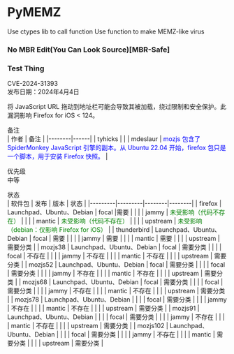# PyMEMZ
Use ctypes lib to call function
Use function to make MEMZ-like virus
### No MBR Edit(You Can Look Source)[MBR-Safe]


### Test Thing
CVE-2024-31393  
发布日期：2024年4月4日

将 JavaScript URL 拖动到地址栏可能会导致其被加载，绕过限制和安全保护。此漏洞影响 Firefox for iOS < 124。

备注  
| 作者 | 备注 |
|--------|------|
| tyhicks | |
| mdeslaur | <span style="color:blue">mozjs 包含了 SpiderMonkey JavaScript 引擎的副本。从 Ubuntu 22.04 开始，firefox 包只是一个脚本，用于安装 Firefox 快照。</span> |

优先级  
中等

状态  
| 软件包 | 发布 | 版本 |  状态 |
|---------|---------|--------|--------|
| firefox | Launchpad、Ubuntu、Debian | focal |需要 |
|         |         | jammy | <span style="color:green">未受影响（代码不存在）</span> |
|         |         | mantic | <span style="color:green">未受影响（代码不存在）</span> |
|         |         | upstream | <span style="color:green">未受影响（debian：仅影响 Firefox for iOS）</span> |
| thunderbird | Launchpad、Ubuntu、Debian | focal | 需要 |
|         |         | jammy | 需要 |
|         |         | mantic | 需要 |
|         |         | upstream | 需要分类 |
| mozjs38 | Launchpad、Ubuntu、Debian | focal | 需要分类 |
|         |         | focal | 不存在 |
|         |         | jammy | 不存在 |
|         |         | mantic | 不存在 |
|         |         | upstream | 需要分类 |
| mozjs52 | Launchpad、Ubuntu、Debian | focal | 需要分类 |
|         |         | focal | 需要分类 |
|         |         | jammy | 不存在 |
|         |         | mantic | 不存在 |
|         |         | upstream | 需要分类 |
| mozjs68 | Launchpad、Ubuntu、Debian | focal | 需要分类 |
|         |         | focal | 需要分类 |
|         |         | jammy | 不存在 |
|         |         | mantic | 不存在 |
|         |         | upstream | 需要分类 |
| mozjs78 | Launchpad、Ubuntu、Debian |
|         |         | focal | 需要分类 |
|         |         | jammy | 不存在 |
|         |         | mantic | 不存在 |
|         |         | upstream | 需要分类 |
| mozjs91 | Launchpad、Ubuntu、Debian |
|         |         | focal | 需要分类 |
|         |         | jammy | 不存在 |
|         |         | mantic | 不存在 |
|         |         | upstream | 需要分类 |
| mozjs102 | Launchpad、Ubuntu、Debian |
|         |         | focal | 需要分类 |
|         |         | jammy | 不存在 |
|         |         | mantic | 需要分类 |
|         |         | upstream | 需要分类 |
